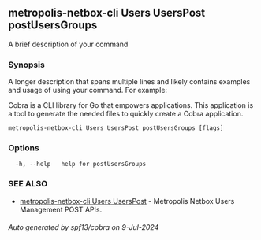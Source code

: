 ## metropolis-netbox-cli Users UsersPost postUsersGroups

A brief description of your command

### Synopsis

A longer description that spans multiple lines and likely contains examples
and usage of using your command. For example:

Cobra is a CLI library for Go that empowers applications.
This application is a tool to generate the needed files
to quickly create a Cobra application.

```
metropolis-netbox-cli Users UsersPost postUsersGroups [flags]
```

### Options

```
  -h, --help   help for postUsersGroups
```

### SEE ALSO

* [metropolis-netbox-cli Users UsersPost]()	 - Metropolis Netbox Users Management POST APIs.

###### Auto generated by spf13/cobra on 9-Jul-2024
